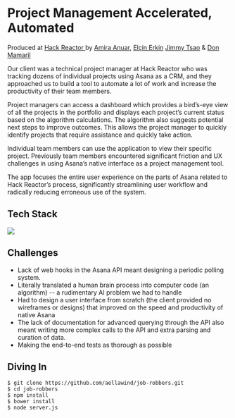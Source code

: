 # Project Management Accelerated, Automated
Produced at <a href='http://hackreactor.com'>Hack Reactor </a> by <a href='http://github.com/aellawind'>Amira Anuar</a>, <a href='http://github.com/elcinerkin'>Elçin Erkin</a> <a href="http://github.com/jimmytsao">Jimmy Tsao</a> & <a href='http://github.com/mamarildon'>Don Mamaril </a>

Our client was a technical project manager at Hack Reactor who was tracking dozens of individual projects using Asana as a CRM, and they approached us to build a tool to automate a lot of work and increase the productivity of their team members. 

Project managers can access a dashboard which provides a bird’s-eye view of all the projects in the portfolio and displays each project’s current status based on the algorithm calculations. The algorithm also suggests potential next steps to improve outcomes. This allows the project manager to quickly identify projects that require assistance and quickly take action.

Individual team members can use the application to view their specific project. Previously team members encountered significant friction and UX challenges in using Asana’s native interface as a project management tool. 

The app focuses the entire user experience on the parts of Asana related to Hack Reactor’s process, significantly streamlining user workflow and radically reducing erroneous use of the system.

## Tech Stack
<img src='http://i.imgur.com/jQdYbOC.jpg'>

## Challenges
* Lack of web hooks in the Asana API meant designing a periodic polling system.
* Literally translated a human brain process into computer code (an algorithm) -- a rudimentary AI problem we had to handle
* Had to design a user interface from scratch (the client provided no wireframes or designs) that improved on the speed and productivity of native Asana
* The lack of documentation for advanced querying through  the API also meant writing more complex calls to the API and extra parsing and curation of data. 
* Making the end-to-end tests as thorough as possible


## Diving In
```
$ git clone https://github.com/aellawind/job-robbers.git
$ cd job-robbers
$ npm install
$ bower install
$ node server.js
```
